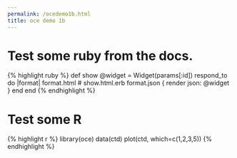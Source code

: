 ```yaml
---
permalink: /ocedemo1b.html
title: oce demo 1b
---
```


# Test some ruby from the docs.

{% highlight ruby %}
def show
  @widget = Widget(params[:id])
  respond_to do |format|
    format.html # show.html.erb
    format.json { render json: @widget }
  end
end
{% endhighlight %}

# Test some R

{% highlight r %}
library(oce)
data(ctd)
plot(ctd, which=c(1,2,3,5))
{% endhighlight %}


